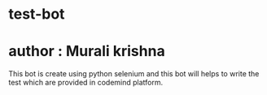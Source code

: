# test-bot
# author : Murali krishna

This bot is create using python selenium and this bot will helps to write the test which are provided in codemind platform.

